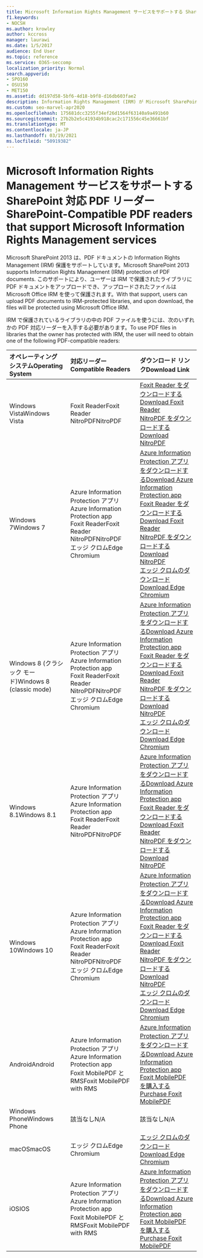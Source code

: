 ```yaml
---
title: Microsoft Information Rights Management サービスをサポートする SharePoint 対応 PDF リーダー
f1.keywords:
- NOCSH
ms.author: krowley
author: kccross
manager: laurawi
ms.date: 1/5/2017
audience: End User
ms.topic: reference
ms.service: O365-seccomp
localization_priority: Normal
search.appverid:
- SPO160
- OSU150
- MET150
ms.assetid: dd197d58-5bf6-4d18-b9f8-d16db603fae2
description: Information Rights Management (IRM) が Microsoft SharePoint 2013 の IRM で保護されたライブラリにアップロードおよびダウンロードした PDF ドキュメントを保護する方法について説明します。
ms.custom: seo-marvel-apr2020
ms.openlocfilehash: 175681dcc3255f34ef26d1564f63140a9a491b60
ms.sourcegitcommit: 27b2b2e5c41934b918cac2c171556c45e36661bf
ms.translationtype: MT
ms.contentlocale: ja-JP
ms.lasthandoff: 03/19/2021
ms.locfileid: "50919382"
---
```

# <a name="sharepoint-compatible-pdf-readers-that-support-microsoft-information-rights-management-services"></a><span data-ttu-id="3ba16-103">Microsoft Information Rights Management サービスをサポートする SharePoint 対応 PDF リーダー</span><span class="sxs-lookup"><span data-stu-id="3ba16-103">SharePoint-Compatible PDF readers that support Microsoft Information Rights Management services</span></span>

<span data-ttu-id="3ba16-104">Microsoft SharePoint 2013 は、PDF ドキュメントの Information Rights Management (IRM) 保護をサポートしています。</span><span class="sxs-lookup"><span data-stu-id="3ba16-104">Microsoft SharePoint 2013 supports Information Rights Management (IRM) protection of PDF documents.</span></span> <span data-ttu-id="3ba16-105">このサポートにより、ユーザーは IRM で保護されたライブラリに PDF ドキュメントをアップロードでき、アップロードされたファイルは Microsoft Office IRM を使って保護されます。</span><span class="sxs-lookup"><span data-stu-id="3ba16-105">With that support, users can upload PDF documents to IRM-protected libraries, and upon download, the files will be protected using Microsoft Office IRM.</span></span>
  
<span data-ttu-id="3ba16-106">IRM で保護されているライブラリの中の PDF ファイルを使うには、次のいずれかの PDF 対応リーダーを入手する必要があります。</span><span class="sxs-lookup"><span data-stu-id="3ba16-106">To use PDF files in libraries that the owner has protected with IRM, the user will need to obtain one of the following PDF-compatible readers:</span></span>
  
| <span data-ttu-id="3ba16-107">オペレーティング システム</span><span class="sxs-lookup"><span data-stu-id="3ba16-107">Operating System</span></span> | <span data-ttu-id="3ba16-108">対応リーダー</span><span class="sxs-lookup"><span data-stu-id="3ba16-108">Compatible Readers</span></span> | <span data-ttu-id="3ba16-109">ダウンロード リンク</span><span class="sxs-lookup"><span data-stu-id="3ba16-109">Download Link</span></span> |
|:-----|:-----|:-----|
|<span data-ttu-id="3ba16-110">Windows Vista</span><span class="sxs-lookup"><span data-stu-id="3ba16-110">Windows Vista</span></span>  <br/> |<span data-ttu-id="3ba16-111">Foxit Reader</span><span class="sxs-lookup"><span data-stu-id="3ba16-111">Foxit Reader</span></span>  <br/> <span data-ttu-id="3ba16-112">NitroPDF</span><span class="sxs-lookup"><span data-stu-id="3ba16-112">NitroPDF</span></span>  <br/> |[<span data-ttu-id="3ba16-113">Foxit Reader をダウンロードする</span><span class="sxs-lookup"><span data-stu-id="3ba16-113">Download Foxit Reader</span></span>](https://go.microsoft.com/fwlink/?linkid=2139326) <br/> [<span data-ttu-id="3ba16-114">NitroPDF をダウンロードする</span><span class="sxs-lookup"><span data-stu-id="3ba16-114">Download NitroPDF</span></span>](https://go.microsoft.com/fwlink/?linkid=2139327) <br/> |
|<span data-ttu-id="3ba16-115">Windows 7</span><span class="sxs-lookup"><span data-stu-id="3ba16-115">Windows 7</span></span>  <br/> |<span data-ttu-id="3ba16-116">Azure Information Protection アプリ</span><span class="sxs-lookup"><span data-stu-id="3ba16-116">Azure Information Protection app</span></span>  <br/> <span data-ttu-id="3ba16-117">Foxit Reader</span><span class="sxs-lookup"><span data-stu-id="3ba16-117">Foxit Reader</span></span>  <br/> <span data-ttu-id="3ba16-118">NitroPDF</span><span class="sxs-lookup"><span data-stu-id="3ba16-118">NitroPDF</span></span>  <br/> <span data-ttu-id="3ba16-119">エッジ クロム</span><span class="sxs-lookup"><span data-stu-id="3ba16-119">Edge Chromium</span></span>  <br/>|[<span data-ttu-id="3ba16-120">Azure Information Protection アプリをダウンロードする</span><span class="sxs-lookup"><span data-stu-id="3ba16-120">Download Azure Information Protection app</span></span>](https://go.microsoft.com/fwlink/?linkid=837797) <br/> [<span data-ttu-id="3ba16-121">Foxit Reader をダウンロードする</span><span class="sxs-lookup"><span data-stu-id="3ba16-121">Download Foxit Reader</span></span>](https://go.microsoft.com/fwlink/?linkid=2139326) <br/> [<span data-ttu-id="3ba16-122">NitroPDF をダウンロードする</span><span class="sxs-lookup"><span data-stu-id="3ba16-122">Download NitroPDF</span></span>](https://go.microsoft.com/fwlink/?linkid=2139327) <br/> [<span data-ttu-id="3ba16-123">エッジ クロムのダウンロード</span><span class="sxs-lookup"><span data-stu-id="3ba16-123">Download Edge Chromium</span></span>](https://support.microsoft.com/microsoft-edge/download-the-new-microsoft-edge-based-on-chromium-0f4a3dd7-55df-60f5-739f-00010dba52cf) <br/>|
|<span data-ttu-id="3ba16-124">Windows 8 (クラシック モード)</span><span class="sxs-lookup"><span data-stu-id="3ba16-124">Windows 8 (classic mode)</span></span>  <br/> |<span data-ttu-id="3ba16-125">Azure Information Protection アプリ</span><span class="sxs-lookup"><span data-stu-id="3ba16-125">Azure Information Protection app</span></span>  <br/> <span data-ttu-id="3ba16-126">Foxit Reader</span><span class="sxs-lookup"><span data-stu-id="3ba16-126">Foxit Reader</span></span>  <br/> <span data-ttu-id="3ba16-127">NitroPDF</span><span class="sxs-lookup"><span data-stu-id="3ba16-127">NitroPDF</span></span>  <br/> <span data-ttu-id="3ba16-128">エッジ クロム</span><span class="sxs-lookup"><span data-stu-id="3ba16-128">Edge Chromium</span></span>  <br/>|[<span data-ttu-id="3ba16-129">Azure Information Protection アプリをダウンロードする</span><span class="sxs-lookup"><span data-stu-id="3ba16-129">Download Azure Information Protection app</span></span>](https://go.microsoft.com/fwlink/?linkid=837797) <br/> [<span data-ttu-id="3ba16-130">Foxit Reader をダウンロードする</span><span class="sxs-lookup"><span data-stu-id="3ba16-130">Download Foxit Reader</span></span>](https://go.microsoft.com/fwlink/?linkid=2139326) <br/> [<span data-ttu-id="3ba16-131">NitroPDF をダウンロードする</span><span class="sxs-lookup"><span data-stu-id="3ba16-131">Download NitroPDF</span></span>](https://go.microsoft.com/fwlink/?linkid=2139327) <br/> [<span data-ttu-id="3ba16-132">エッジ クロムのダウンロード</span><span class="sxs-lookup"><span data-stu-id="3ba16-132">Download Edge Chromium</span></span>](https://support.microsoft.com/microsoft-edge/download-the-new-microsoft-edge-based-on-chromium-0f4a3dd7-55df-60f5-739f-00010dba52cf) <br/> |
|<span data-ttu-id="3ba16-133">Windows 8.1</span><span class="sxs-lookup"><span data-stu-id="3ba16-133">Windows 8.1</span></span>  <br/> |<span data-ttu-id="3ba16-134">Azure Information Protection アプリ</span><span class="sxs-lookup"><span data-stu-id="3ba16-134">Azure Information Protection app</span></span>  <br/> <span data-ttu-id="3ba16-135">Foxit Reader</span><span class="sxs-lookup"><span data-stu-id="3ba16-135">Foxit Reader</span></span>  <br/> <span data-ttu-id="3ba16-136">NitroPDF</span><span class="sxs-lookup"><span data-stu-id="3ba16-136">NitroPDF</span></span>  <br/> |[<span data-ttu-id="3ba16-137">Azure Information Protection アプリをダウンロードする</span><span class="sxs-lookup"><span data-stu-id="3ba16-137">Download Azure Information Protection app</span></span>](https://go.microsoft.com/fwlink/?linkid=837797) <br/> [<span data-ttu-id="3ba16-138">Foxit Reader をダウンロードする</span><span class="sxs-lookup"><span data-stu-id="3ba16-138">Download Foxit Reader</span></span>](https://go.microsoft.com/fwlink/?linkid=2139326) <br/> [<span data-ttu-id="3ba16-139">NitroPDF をダウンロードする</span><span class="sxs-lookup"><span data-stu-id="3ba16-139">Download NitroPDF</span></span>](https://go.microsoft.com/fwlink/?linkid=2139327) <br/> |
|<span data-ttu-id="3ba16-140">Windows 10</span><span class="sxs-lookup"><span data-stu-id="3ba16-140">Windows 10</span></span>  <br/> |<span data-ttu-id="3ba16-141">Azure Information Protection アプリ</span><span class="sxs-lookup"><span data-stu-id="3ba16-141">Azure Information Protection app</span></span>  <br/> <span data-ttu-id="3ba16-142">Foxit Reader</span><span class="sxs-lookup"><span data-stu-id="3ba16-142">Foxit Reader</span></span>  <br/> <span data-ttu-id="3ba16-143">NitroPDF</span><span class="sxs-lookup"><span data-stu-id="3ba16-143">NitroPDF</span></span>  <br/> <span data-ttu-id="3ba16-144">エッジ クロム</span><span class="sxs-lookup"><span data-stu-id="3ba16-144">Edge Chromium</span></span>  <br/> |[<span data-ttu-id="3ba16-145">Azure Information Protection アプリをダウンロードする</span><span class="sxs-lookup"><span data-stu-id="3ba16-145">Download Azure Information Protection app</span></span>](https://go.microsoft.com/fwlink/?linkid=837797) <br/> [<span data-ttu-id="3ba16-146">Foxit Reader をダウンロードする</span><span class="sxs-lookup"><span data-stu-id="3ba16-146">Download Foxit Reader</span></span>](https://go.microsoft.com/fwlink/?linkid=2139326) <br/> [<span data-ttu-id="3ba16-147">NitroPDF をダウンロードする</span><span class="sxs-lookup"><span data-stu-id="3ba16-147">Download NitroPDF</span></span>](https://go.microsoft.com/fwlink/?linkid=2139327) <br/> [<span data-ttu-id="3ba16-148">エッジ クロムのダウンロード</span><span class="sxs-lookup"><span data-stu-id="3ba16-148">Download Edge Chromium</span></span>](https://support.microsoft.com/microsoft-edge/download-the-new-microsoft-edge-based-on-chromium-0f4a3dd7-55df-60f5-739f-00010dba52cf) <br/> |
|<span data-ttu-id="3ba16-149">Android</span><span class="sxs-lookup"><span data-stu-id="3ba16-149">Android</span></span>  <br/> |<span data-ttu-id="3ba16-150">Azure Information Protection アプリ</span><span class="sxs-lookup"><span data-stu-id="3ba16-150">Azure Information Protection app</span></span>  <br/> <span data-ttu-id="3ba16-151">Foxit MobilePDF と RMS</span><span class="sxs-lookup"><span data-stu-id="3ba16-151">Foxit MobilePDF with RMS</span></span>  <br/> |[<span data-ttu-id="3ba16-152">Azure Information Protection アプリをダウンロードする</span><span class="sxs-lookup"><span data-stu-id="3ba16-152">Download Azure Information Protection app</span></span>](/azure/information-protection/rms-client/protected-pdf-readers#installing-a-protected-pdf-reader-for-mobile-iosandroidc) <br/> [<span data-ttu-id="3ba16-153">Foxit MobilePDF を購入する</span><span class="sxs-lookup"><span data-stu-id="3ba16-153">Purchase Foxit MobilePDF</span></span>](https://play.google.com/store/apps/details?id=com.foxit.mobile.pdf.lite) <br/> |
|<span data-ttu-id="3ba16-154">Windows Phone</span><span class="sxs-lookup"><span data-stu-id="3ba16-154">Windows Phone</span></span>  <br/> |<span data-ttu-id="3ba16-155">該当なし</span><span class="sxs-lookup"><span data-stu-id="3ba16-155">N/A</span></span>  <br/> |<span data-ttu-id="3ba16-156">該当なし</span><span class="sxs-lookup"><span data-stu-id="3ba16-156">N/A</span></span>  <br/> |
|<span data-ttu-id="3ba16-157">macOS</span><span class="sxs-lookup"><span data-stu-id="3ba16-157">macOS</span></span>  <br/> |<span data-ttu-id="3ba16-158">エッジ クロム</span><span class="sxs-lookup"><span data-stu-id="3ba16-158">Edge Chromium</span></span>  <br/> |[<span data-ttu-id="3ba16-159">エッジ クロムのダウンロード</span><span class="sxs-lookup"><span data-stu-id="3ba16-159">Download Edge Chromium</span></span>](https://support.microsoft.com/microsoft-edge/download-the-new-microsoft-edge-based-on-chromium-0f4a3dd7-55df-60f5-739f-00010dba52cf)  <br/> |
|<span data-ttu-id="3ba16-160">iOS</span><span class="sxs-lookup"><span data-stu-id="3ba16-160">IOS</span></span>  <br/> |<span data-ttu-id="3ba16-161">Azure Information Protection アプリ</span><span class="sxs-lookup"><span data-stu-id="3ba16-161">Azure Information Protection app</span></span>  <br/> <span data-ttu-id="3ba16-162">Foxit MobilePDF と RMS</span><span class="sxs-lookup"><span data-stu-id="3ba16-162">Foxit MobilePDF with RMS</span></span>  <br/> |[<span data-ttu-id="3ba16-163">Azure Information Protection アプリをダウンロードする</span><span class="sxs-lookup"><span data-stu-id="3ba16-163">Download Azure Information Protection app</span></span>](/azure/information-protection/rms-client/protected-pdf-readers#installing-a-protected-pdf-reader-for-windows-or-mac) <br/> [<span data-ttu-id="3ba16-164">Foxit MobilePDF を購入する</span><span class="sxs-lookup"><span data-stu-id="3ba16-164">Purchase Foxit MobilePDF</span></span>](https://play.google.com/store/apps/details?id=com.foxit.mobile.pdf.lite) <br/> |
